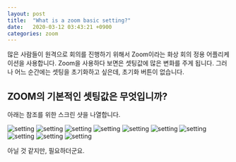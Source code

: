 ```yaml
---
layout: post
title:  "What is a zoom basic setting?"
date:   2020-03-12 03:43:21 +0900
categories: zoom
---
```

많은 사람들이 원격으로 회의를 진행하기 위해서 Zoom이라는 화상 회의 정용 어플리케이션을 사용합니다. 
Zoom을 사용하다 보면은 셋팅값에 많은 변화를 주게 됩니다. 
그러나 어느 순간에는 셋팅을 초기화하고 싶은데, 초기화 버튼이 없습니다.

ZOOM의 기본적인 셋팅값은 무엇입니까?
---

아래는 참조를 위한 스크린 샷을 나열합니다.

![setting](/kys/assets/img/2020-03-12-post-01.png)
![setting](/kys/assets/img/2020-03-12-post-02.png)
![setting](/kys/assets/img/2020-03-12-post-03.png)
![setting](/kys/assets/img/2020-03-12-post-04.png)
![setting](/kys/assets/img/2020-03-12-post-05.png)
![setting](/kys/assets/img/2020-03-12-post-06.png)
![setting](/kys/assets/img/2020-03-12-post-07.png)
![setting](/kys/assets/img/2020-03-12-post-08.png)
![setting](/kys/assets/img/2020-03-12-post-09.png)
![setting](/kys/assets/img/2020-03-12-post-10.png)

아닐 것 같지만, 필요하더군요.